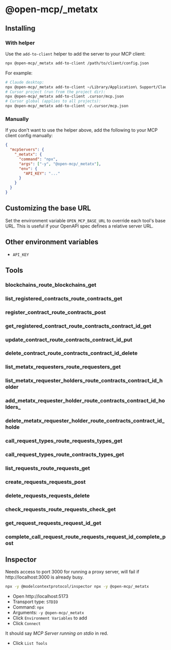 # @open-mcp/_metatx

## Installing

### With helper

Use the `add-to-client` helper to add the server to your MCP client:

```bash
npx @open-mcp/_metatx add-to-client /path/to/client/config.json
```

For example:

```bash
# Claude desktop:
npx @open-mcp/_metatx add-to-client ~/Library/Application\ Support/Claude/claude_desktop_config.json
# Cursor project (run from the project dir):
npx @open-mcp/_metatx add-to-client .cursor/mcp.json
# Cursor global (applies to all projects):
npx @open-mcp/_metatx add-to-client ~/.cursor/mcp.json
```

### Manually

If you don't want to use the helper above, add the following to your MCP client config manually:

```json
{
  "mcpServers": {
    "_metatx": {
      "command": "npx",
      "args": ["-y", "@open-mcp/_metatx"],
      "env": {
        "API_KEY": "..."
      }
    }
  }
}
```

## Customizing the base URL

Set the environment variable `OPEN_MCP_BASE_URL` to override each tool's base URL. This is useful if your OpenAPI spec defines a relative server URL.

## Other environment variables

- `API_KEY`

## Tools

### blockchains_route_blockchains_get

### list_registered_contracts_route_contracts_get

### register_contract_route_contracts_post

### get_registered_contract_route_contracts_contract_id_get

### update_contract_route_contracts_contract_id_put

### delete_contract_route_contracts_contract_id_delete

### list_metatx_requesters_route_requesters_get

### list_metatx_requester_holders_route_contracts_contract_id_holder

### add_metatx_requester_holder_route_contracts_contract_id_holders_

### delete_metatx_requester_holder_route_contracts_contract_id_holde

### call_request_types_route_requests_types_get

### call_request_types_route_contracts_types_get

### list_requests_route_requests_get

### create_requests_requests_post

### delete_requests_requests_delete

### check_requests_route_requests_check_get

### get_request_requests_request_id_get

### complete_call_request_route_requests_request_id_complete_post

## Inspector

Needs access to port 3000 for running a proxy server, will fail if http://localhost:3000 is already busy.

```bash
npx -y @modelcontextprotocol/inspector npx -y @open-mcp/_metatx
```

- Open http://localhost:5173
- Transport type: `STDIO`
- Command: `npx`
- Arguments: `-y @open-mcp/_metatx`
- Click `Environment Variables` to add
- Click `Connect`

It should say _MCP Server running on stdio_ in red.

- Click `List Tools`
